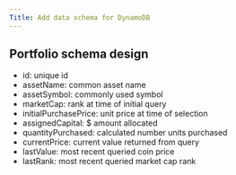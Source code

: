 ```yaml
---
Title: Add data schema for DynamoDB
---
```


## Portfolio schema design

- id: unique id 
- assetName: common asset name
- assetSymbol: commonly used symbol
- marketCap: rank at time of initial query
- initialPurchasePrice: unit price at time of selection
- assignedCapital: $ amount allocated
- quantityPurchased: calculated number units purchased
- currentPrice: current value returned from query
- lastValue: most recent queried coin price
- lastRank: most recent queried market cap rank
